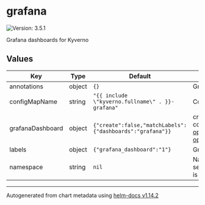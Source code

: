 # grafana

![Version: 3.5.1](https://img.shields.io/badge/Version-3.5.1-informational?style=flat-square)

Grafana dashboards for Kyverno

## Values

| Key | Type | Default | Description |
|-----|------|---------|-------------|
| annotations | object | `{}` | Grafana dashboard configmap annotations. |
| configMapName | string | `"{{ include \"kyverno.fullname\" . }}-grafana"` | Configmap name template. |
| grafanaDashboard | object | `{"create":false,"matchLabels":{"dashboards":"grafana"}}` | create GrafanaDashboard custom resource referencing to the configMap. according to https://grafana-operator.github.io/grafana-operator/docs/examples/dashboard_from_configmap/readme/ |
| labels | object | `{"grafana_dashboard":"1"}` | Grafana dashboard configmap labels |
| namespace | string | `nil` | Namespace to create the grafana dashboard configmap. If not set, it will be created in the same namespace where the chart is deployed. |

----------------------------------------------
Autogenerated from chart metadata using [helm-docs v1.14.2](https://github.com/norwoodj/helm-docs/releases/v1.14.2)

